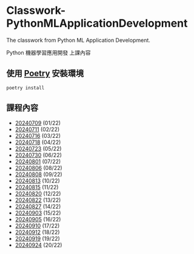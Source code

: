 # Classwork-PythonMLApplicationDevelopment

The classwork from Python ML Application Development.

Python 機器學習應用開發 上課內容

## 使用 [Poetry](https://python-poetry.org/docs/) 安裝環境

```shell
poetry install
```

## 課程內容

- [20240709](https://github.com/chesterXalan/Classwork-PythonMLApplicationDevelopment/tree/main/lesson01) (01/22)
- [20240711](https://github.com/chesterXalan/Classwork-PythonMLApplicationDevelopment/tree/main/lesson02) (02/22)
- [20240716](https://github.com/chesterXalan/Classwork-PythonMLApplicationDevelopment/tree/main/lesson03) (03/22)
- [20240718](https://github.com/chesterXalan/Classwork-PythonMLApplicationDevelopment/tree/main/lesson04) (04/22)
- [20240723](https://github.com/chesterXalan/Classwork-PythonMLApplicationDevelopment/tree/main/lesson05) (05/22)
- [20240730](https://github.com/chesterXalan/Classwork-PythonMLApplicationDevelopment/tree/main/lesson06) (06/22)
- [20240801](https://github.com/chesterXalan/Classwork-PythonMLApplicationDevelopment/tree/main/lesson07) (07/22)
- [20240806](https://github.com/chesterXalan/Classwork-PythonMLApplicationDevelopment/tree/main/lesson08) (08/22)
- [20240808](https://github.com/chesterXalan/Classwork-PythonMLApplicationDevelopment/tree/main/lesson09) (09/22)
- [20240813](https://github.com/chesterXalan/Classwork-PythonMLApplicationDevelopment/tree/main/lesson10) (10/22)
- [20240815](https://github.com/chesterXalan/Classwork-PythonMLApplicationDevelopment/tree/main/lesson11) (11/22)
- [20240820](https://github.com/chesterXalan/Classwork-PythonMLApplicationDevelopment/tree/main/lesson12) (12/22)
- [20240822](https://github.com/chesterXalan/Classwork-PythonMLApplicationDevelopment/tree/main/lesson13) (13/22)
- [20240827](https://github.com/chesterXalan/Classwork-PythonMLApplicationDevelopment/tree/main/lesson14) (14/22)
- [20240903](https://github.com/chesterXalan/Classwork-PythonMLApplicationDevelopment/tree/main/lesson15) (15/22)
- [20240905](https://github.com/chesterXalan/Classwork-PythonMLApplicationDevelopment/tree/main/lesson16) (16/22)
- [20240910](https://github.com/chesterXalan/Classwork-PythonMLApplicationDevelopment/tree/main/lesson17) (17/22)
- [20240912](https://github.com/chesterXalan/Classwork-PythonMLApplicationDevelopment/tree/main/lesson18) (18/22)
- [20240919](https://github.com/chesterXalan/Classwork-PythonMLApplicationDevelopment/tree/main/lesson19) (19/22)
- [20240924](https://github.com/chesterXalan/Classwork-PythonMLApplicationDevelopment/tree/main/lesson20) (20/22)
